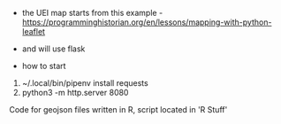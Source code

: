 * the UEI map starts from this example - 
https://programminghistorian.org/en/lessons/mapping-with-python-leaflet

* and will use flask
* how to start
1. ~/.local/bin/pipenv install requests
1. python3 -m http.server 8080

Code for geojson files written in R, script located in 'R Stuff'
